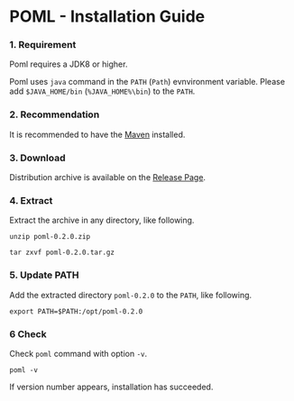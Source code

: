 # POML -  Installation Guide
### 1. Requirement
Poml requires a JDK8 or higher.

Poml uses `java` command in the `PATH` (`Path`) evnvironment variable. Please add `$JAVA_HOME/bin` (`%JAVA_HOME%\bin`) to the `PATH`.


### 2. Recommendation
It is recommended to have the [Maven](https://maven.apache.org/index.html) installed.


### 3. Download
Distribution archive is available on the [Release Page](https://github.com/mamorum/poml/releases).


### 4. Extract
Extract the archive in any directory, like following.

```
unzip poml-0.2.0.zip
```

```
tar zxvf poml-0.2.0.tar.gz
```


### 5. Update PATH
Add the extracted directory `poml-0.2.0` to the `PATH`, like following.

```
export PATH=$PATH:/opt/poml-0.2.0
```


### 6 Check
Check `poml` command with option `-v`.

```
poml -v
```

If version number appears, installation has succeeded.
